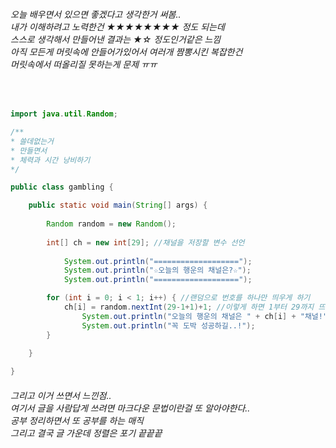 <h6>오늘 배우면서 있으면 좋겠다고 생각한거 써봄..<br>
내가 이해하려고 노력한건 ★★★★★★★★ 정도 되는데 <br>
스스로 생각해서 만들어낸 결과는 ★☆ 정도인거같은 느낌 <br>
아직 모든게 머릿속에 안들어가있어서 여러개 짬뽕시킨 복잡한건 <br>
머릿속에서 떠올리질 못하는게 문제 ㅠㅠ</h6> <br>




```java
import java.util.Random;

/**
* 쓸데없는거
* 만들면서
* 체력과 시간 낭비하기
*/

public class gambling {

	public static void main(String[] args) {
		
		Random random = new Random();
	
		int[] ch = new int[29]; //채널을 저장할 변수 선언
		
			System.out.println("===================");
			System.out.println("☆오늘의 행운의 채널은?☆");
			System.out.println("===================");

		for (int i = 0; i < 1; i++) { //랜덤으로 번호를 하나만 띄우게 하기
			ch[i] = random.nextInt(29-1+1)+1; //이렇게 하면 1부터 29까지 뜨겠지?
				System.out.println("오늘의 행운의 채널은 " + ch[i] + "채널!");
				System.out.println("꼭 도박 성공하길..!");
		}
		
	}

}
```


<h6>그리고 이거 쓰면서 느낀점..<br>
여기서 글을 사람답게 쓰려면 마크다운 문법이란걸 또 알아야한다.. <br>
공부 정리하면서 또 공부를 하는 매직<br>
그리고 결국 글 가운데 정렬은 포기 끝끝끝</h6>
